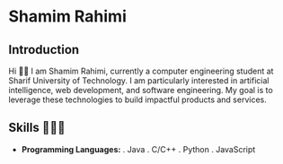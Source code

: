 # Shamim Rahimi

## Introduction 

Hi 👋🏻
I am Shamim Rahimi, currently a computer engineering student at Sharif University of Technology. I am particularly interested in artificial intelligence, web development, and software engineering. My goal is to leverage these technologies to build impactful products and services.

## Skills 👩🏻‍💻
- **Programming Languages:**
  . Java
  . C/C++
  . Python
  . JavaScript


